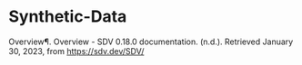 # Synthetic-Data
Overview¶. Overview - SDV 0.18.0 documentation. (n.d.). Retrieved January 30, 2023, from https://sdv.dev/SDV/ 
